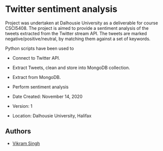 # Twitter sentiment analysis
Project was undertaken at Dalhousie University as a deliverable for course CSCI5408. The project is aimed to provide a sentiment analysis of the tweets extracted from the Twitter stream API. The tweets are marked negative/positive/neutral, by matching them against a set of keywords.

Python scripts have been used to 
* Connect to Twitter API.
* Extract Tweets, clean and store into MongoDB collection.
* Extract from MongoDB.
* Perform sentiment analysis


* Date Created: November 14, 2020
* Version: 1
* Location: Dalhousie University, Halifax

## Authors

- [Vikram Singh](vikram.singh@dal.ca)
